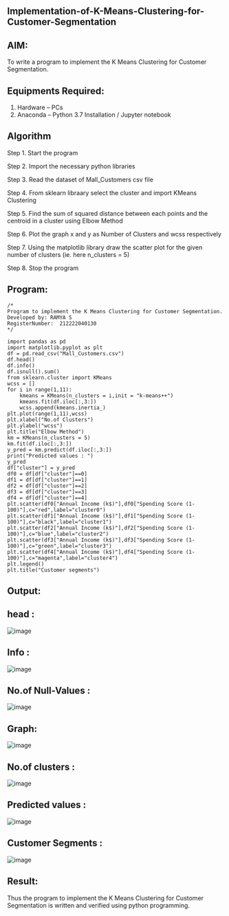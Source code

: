 ## Implementation-of-K-Means-Clustering-for-Customer-Segmentation
## AIM:
To write a program to implement the K Means Clustering for Customer Segmentation.

## Equipments Required:
1. Hardware – PCs
2. Anaconda – Python 3.7 Installation / Jupyter notebook

## Algorithm
Step 1. Start the program

Step 2. Import the necessary python libraries

Step 3. Read the dataset of Mall_Customers csv file

Step 4. From sklearn libraary select the cluster and import KMeans Clustering

Step 5. Find the sum of squared distance between each points and the centroid in a cluster using Elbow Method

Step 6. Plot the graph x and y as Number of Clusters and wcss respectively

Step 7. Using the matplotlib library draw the scatter plot for the given number of clusters (ie. here n_clusters = 5)

Step 8. Stop the program

## Program:
```
/*
Program to implement the K Means Clustering for Customer Segmentation.
Developed by: RAMYA S
RegisterNumber:  212222040130
*/
```
```
import pandas as pd
import matplotlib.pyplot as plt
df = pd.read_csv("Mall_Customers.csv")
df.head()
df.info()
df.isnull().sum()
from sklearn.cluster import KMeans
wcss = []
for i in range(1,11):
    kmeans = KMeans(n_clusters = i,init = "k-means++")
    kmeans.fit(df.iloc[:,3:])
    wcss.append(kmeans.inertia_)
plt.plot(range(1,11),wcss)
plt.xlabel("No.of Clusters")
plt.ylabel("wcss")
plt.title("Elbow Method")
km = KMeans(n_clusters = 5)
km.fit(df.iloc[:,3:])
y_pred = km.predict(df.iloc[:,3:])
print("Predicted values : ")
y_pred
df["cluster"] = y_pred
df0 = df[df["cluster"]==0]
df1 = df[df["cluster"]==1]
df2 = df[df["cluster"]==2]
df3 = df[df["cluster"]==3]
df4 = df[df["cluster"]==4]
plt.scatter(df0["Annual Income (k$)"],df0["Spending Score (1-100)"],c="red",label="cluster0")
plt.scatter(df1["Annual Income (k$)"],df1["Spending Score (1-100)"],c="black",label="cluster1")
plt.scatter(df2["Annual Income (k$)"],df2["Spending Score (1-100)"],c="blue",label="cluster2")
plt.scatter(df3["Annual Income (k$)"],df3["Spending Score (1-100)"],c="green",label="cluster3")
plt.scatter(df4["Annual Income (k$)"],df4["Spending Score (1-100)"],c="magenta",label="cluster4")
plt.legend()
plt.title("Customer segments")
```

## Output:
## head :
![image](https://github.com/user-attachments/assets/e1d8328a-0ac9-45ee-bc33-c686b77ead99)

## Info :
![image](https://github.com/user-attachments/assets/bd2d38f4-4ed4-4532-bb00-d9463c10b8d3)

## No.of Null-Values :
![image](https://github.com/user-attachments/assets/a849602f-d3e3-4ead-9d3d-f08a841400db)

## Graph:
![image](https://github.com/user-attachments/assets/154cef8e-c91c-44dc-972c-274630f3a75e)

## No.of clusters :
![image](https://github.com/user-attachments/assets/bbd7ca4e-a52a-48b2-bfe2-f1bd4cc369be)

## Predicted values :
![image](https://github.com/user-attachments/assets/e53b1ffc-bfdc-4773-ae38-ec3d45fe1273)

## Customer Segments :
![image](https://github.com/user-attachments/assets/e22ff6e8-9ebb-44a5-a9bf-2ed1a5a36a4c)





## Result:
Thus the program to implement the K Means Clustering for Customer Segmentation is written and verified using python programming.
